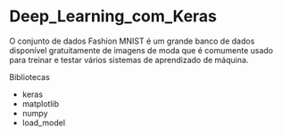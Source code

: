 # Deep_Learning_com_Keras
O conjunto de dados Fashion MNIST é um grande banco de dados disponível gratuitamente de imagens de moda que é comumente usado para treinar e testar vários sistemas de aprendizado de máquina.

Bibliotecas
* keras
* matplotlib
* numpy
* load_model
